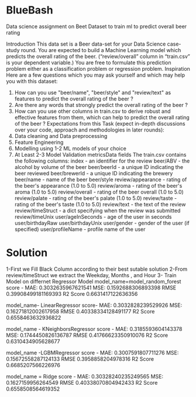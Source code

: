 # BlueBash
Data science assignment on Beet Dataset to train ml to predict overall beer rating


Introduction
This data set is a Beer data-set for your Data Science case-study round. You are expected to
build a Machine Learning model which predicts the overall rating of the beer. (“review/overall”
column in “train.csv” is your dependent variable.)
You are free to formulate this prediction problem either as a classification problem or regression
problem.
Inspiration
Here are a few questions which you may ask yourself and which may help you with this dataset:
1. How can you use "beer/name", "beer/style" and "review/text" as features to predict the overall
rating of the beer ?
2. Are there any words that strongly predict the overall rating of the beer ?
3. How can you use other columns in train.csv to derive robust and effective features from them,
which can help to predict the overall rating of the beer ?
Expectations from this Task​ (expect in-depth discussions over your code,
approach and methodologies in later rounds):
1. Data cleaning and Data preprocessing
2. Feature Engineering
3. Modelling using 1-2 ML models of your choice
4. At Least 2-3 Model Validation metricsData fields
The train.csv contains the following columns:
index - an identifier for the review
beer/ABV - the alcohol by volume of the beer
beer/beerId - a unique ID indicating the beer reviewed
beer/brewerId - a unique ID indicating the brewery
beer/name - name of the beer
beer/style
review/appearance - rating of the beer's appearance (1.0 to 5.0)
review/aroma - rating of the beer's aroma (1.0 to 5.0)
review/overall - rating of the beer overall (1.0 to 5.0)
review/palate - rating of the beer's palate (1.0 to 5.0)
review/taste - rating of the beer's taste (1.0 to 5.0)
review/text - the text of the review
review/timeStruct - a dict specifying when the review was submitted
review/timeUnix
user/ageInSeconds - age of the user in seconds
user/birthdayRaw
user/birthdayUnix
user/gender - gender of the user (if specified)
user/profileName - profile name of the user


# Solution
1-First we Fill Black Column according to their best sutable solution 
2-From review/timeStruct we extract the Weekday, Months , and Hour
3- Train Model on differnet Regressor Model
model_name=model_random_forest
score - MAE: 0.3032635967621541
        MSE: 0.1592688306893398
        RMSE 0.39908499181169393
        R2 Score 0.6631417122636356

model_name- LinearRegressor
score-  MAE: 0.3032828239529926
        MSE: 0.16271812002617958
        RMSE 0.40338334128491177
        R2 Score 0.6558463632936822

model_name - KNeighborsRegressor
score - MAE: 0.3185593604143378
        MSE: 0.1744450826136787
        RMSE 0.41766623350910076
        R2 Score 0.6310434905628677

model_name -LGBMRegressor
score - MAE: 0.3007591807711276
        MSE: 0.15672558287124133
        RMSE 0.3958858204978316
        R2 Score 0.6685207566226976

model_name = Ridge
score - MAE: 0.30328240235249565
        MSE: 0.1627159956264549
        RMSE 0.40338070804942433
        R2 Score 0.6558508564619352

